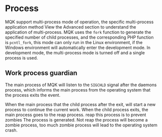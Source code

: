 Process
========

MQK support multi-process mode of operation, the specific multi-process application method View the Advanced section to understand the application of multi-process. MQK uses the `fork` function to generate the specified number of child processes, and the corresponding PHP function is
`pcntl_fork`, this mode can only run in the Linux environment, if the Windows environment will automatically enter the development mode. In development mode, the multi-process mode is turned off and a single process is used.

Work process guardian
----------------------

The main process of MQK will listen to the `SIGCHLD` signal after the daemons process, which informs the main process from the operating system that the process exits the event.

When the main process that the child process after the exit, will start a new process to continue the current work. When the child process exits, the main process goes to the reap process. reap this process is to prevent zombies
The process is generated. Not reap the process will become a zombie process, too much zombie process will lead to the operating system crash.

